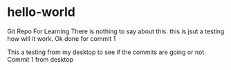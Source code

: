 # hello-world
Git Repo For Learning
There is nothing to say about this.
this is jsut a testing how will it work.
Ok done for commit 1

This a testing from my desktop to see if the commits are going or not.
Commit 1 from desktop
